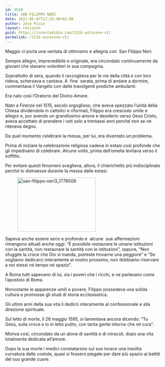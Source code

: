 ```yaml
---
id: 1520
title: SAN FILIPPO NERI
date: 2021-05-07T12:33:48+02:00
author: Jose Picco
layout: revision
guid: https://incercadidio.com/1516-autosave-v1/
permalink: /1516-autosave-v1/
---
```

Maggio ci porta una ventata di ottimismo e allegria con  San Filippo Neri.

Sempre allegro, imprevedibile e originale, era circondato continuamente da giovani che stavano volentieri in sua compagnia.

Soprattutto di sera, quando li raccoglieva per le vie della città e con loro rideva, scherzava e cantava. A&nbsp; fine &nbsp;serata, prima di andare a dormire, commentava il Vangelo con delle travolgenti prediche ambulanti.

Era nato così l’Oratorio del Divino Amore.

Nato a Firenze nel 1515, secolo orgoglioso, che aveva spezzato l’unità della Chiesa dividendola in cattolici e riformati, Filippo era cresciuto umile e allegro e, pur avendo un grandissimo amore e desiderio verso Gesù Cristo, aveva accettato di prendere i voti solo a trentasei anni perché non se ne riteneva degno.

Da quel momento celebrare la messa, per lui, era diventato un problema.

Prima di iniziare la celebrazione religiosa cadeva in estasi così profonde che gli impedivano di celebrare. Alcune volte, prima dell’omelia levitava verso il soffitto.

Per evitare questi fenomeni sceglieva, allora, il chierichetto più indisciplinato perché lo distraesse durante la messa dalle estasi.

<div class="wp-block-image">
  <figure class="aligncenter size-large is-resized"><img src="https://incercadidio.com/wp-content/uploads/2021/05/Untitled-4.jpg" alt="san-filippo-neri3_1778006" class="wp-image-1517" width="254" height="175" /></figure>
</div>

Sapeva anche essere serio e profondo e&nbsp; alcune&nbsp; sue affermazioni rimangono attuali anche oggi: “È possibile restaurare le umane istituzioni con la santità, non restaurare la santità con le istituzioni”, oppure, “Non sfuggite la croce che Dio vi manda, potreste trovarne una peggiore” e “Se vogliamo dedicarci interamente al nostro prossimo, non dobbiamo riservare a noi stessi né tempo né spazio”.

A Roma tutti sapevano di lui, sia i poveri che i ricchi, e ne parlavano come l’apostolo di Roma.

Nonostante le apparenze umili e povere, Filippo possedeva una solida cultura e promosse gli studi di storia ecclesiastica.

Gli ultimi anni della sua vita li dedicò interamente al confessionale e alla direzione spirituale.

Sul letto di morte, il 26 maggio 1595, si lamentava ancora dicendo: “Tu Gesù, sulla croce e io in letto pulito, con tanta gente intorno che mi cura”.

Moriva così, circondato da un alone di santità e di miracoli, dopo una vita totalmente dedicata all’amore.

Dopo la sua morte i medici constatarono sul suo torace una insolita curvatura delle costole, quasi si fossero piegate per dare più spazio ai battiti del suo grande cuore.